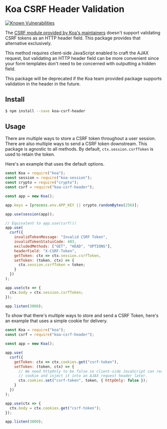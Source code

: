 # Koa CSRF Header Validation

[![Known Vulnerabilities](https://snyk.io/test/github/fkanout/koa-csrf-header/badge.svg)](https://snyk.io/test/github/fkanout/koa-csrf-header)

The [CSRF module provided by Koa's maintainers](#koa-csrf) doesn't support
validating CSRF tokens as an HTTP header field. This package provides that
alternative exclusively.

This method requires client-side JavaScript enabled to craft the AJAX request,
but validating an HTTP header field can be more convenient since your form
templates don't need to be concerned with outputting a hidden field.

This package will be deprecated if the Koa team provided package supports
validation in the header in the future.

## Install

```sh
$ npm install --save koa-csrf-header
```

## Usage

There are multiple ways to store a CSRF token throughout a user session. There
are also multiple ways to send a CSRF token downstream. This package is agnostic
to all methods. By default, `ctx.session.csrfToken` is used to retain the
token.

Here's an example that uses the default options.

```js
const Koa = require("koa");
const session = require("koa-session");
const crypto = require("crypto");
const csrf = require("koa-csrf-header");

const app = new Koa();

app.keys = [process.env.APP_KEY || crypto.randomBytes(256)];

app.use(session(app));

// Equivalent to app.use(csrf())
app.use(
  csrf({
    invalidTokenMessage: "Invalid CSRF Token",
    invalidTokenStatusCode: 403,
    excludedMethods: ["GET", "HEAD", "OPTIONS"],
    headerField: "X-CSRF-Token",
    getToken: ctx => ctx.session.csrfToken,
    setToken: (token, ctx) => {
      ctx.session.csrfToken = token;
    }
  })
);

app.use(ctx => {
  ctx.body = ctx.session.csrfToken;
});

app.listen(3000);
```

To show that there's multiple ways to store and send a CSRF Token, here's an
example that uses a simple cookie for delivery.

```js
const Koa = require("koa");
const csrf = require("koa-csrf-header");

const app = new Koa();

app.use(
  csrf({
    getToken: ctx => ctx.cookies.get("csrf-token"),
    setToken: (token, ctx) => {
      // We need httpOnly to be false so client-side JavaScript can read the
      // cookie and inject it into an AJAX request header later.
      ctx.cookies.set("csrf-token", token, { httpOnly: false });
    }
  })
);

app.use(ctx => {
  ctx.body = ctx.cookies.get("csrf-token");
});

app.listen(3000);
```

[#koa-csrf]: https://github.com/koajs/csrf
